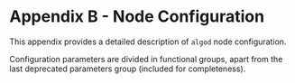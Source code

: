 # Appendix B - Node Configuration

This appendix provides a detailed description of `algod` node configuration.

Configuration parameters are divided in functional groups, apart from the last deprecated
parameters group (included for completeness).
